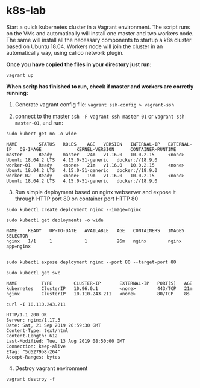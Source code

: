 # k8s-lab

Start a quick kubernetes cluster in a Vagrant environment. The script runs on the VMs and automatically will install one master and two workers node. 
The same will install all the necessary components to startup a k8s cluster based on Ubuntu 18.04. Workers node will join the cluster in an automatically way, using calico network plugin.

**Once you have copied the files in your directory just run:**

``` 
vagrant up 
```
**When scritp has finished to run, check if master and workers are corretly running:**

1. Generate vagrant config file:
``` vagrant ssh-config > vagrant-ssh ```

2. connect to the master ```ssh -F vagrant-ssh master-01``` or ```vagrant ssh master-01```, and run:

```
sudo kubect get no -o wide

NAME        STATUS   ROLES    AGE   VERSION   INTERNAL-IP   EXTERNAL-IP   OS-IMAGE             KERNEL-VERSION      CONTAINER-RUNTIME
master      Ready    master   24m   v1.16.0   10.0.2.15     <none>        Ubuntu 18.04.2 LTS   4.15.0-51-generic   docker://18.9.0
worker-01   Ready    <none>   21m   v1.16.0   10.0.2.15     <none>        Ubuntu 18.04.2 LTS   4.15.0-51-generic   docker://18.9.0
worker-02   Ready    <none>   19m   v1.16.0   10.0.2.15     <none>        Ubuntu 18.04.2 LTS   4.15.0-51-generic   docker://18.9.0
```

3. Run simple deployment based on nginx webserver and expose it through HTTP port 80 on container port HTTP 80

```
sudo kubectl create deployment nginx --image=nginx

sudo kubectl get deployments -o wide

NAME    READY   UP-TO-DATE   AVAILABLE   AGE   CONTAINERS   IMAGES   SELECTOR
nginx   1/1     1            1           26m   nginx        nginx    app=nginx


sudo kubectl expose deployment nginx --port 80 --target-port 80

sudo kubectl get svc

NAME         TYPE        CLUSTER-IP       EXTERNAL-IP   PORT(S)   AGE
kubernetes   ClusterIP   10.96.0.1        <none>        443/TCP   21m
nginx        ClusterIP   10.110.243.211   <none>        80/TCP    8s

curl -I 10.110.243.211

HTTP/1.1 200 OK
Server: nginx/1.17.3
Date: Sat, 21 Sep 2019 20:59:30 GMT
Content-Type: text/html
Content-Length: 612
Last-Modified: Tue, 13 Aug 2019 08:50:00 GMT
Connection: keep-alive
ETag: "5d5279b8-264"
Accept-Ranges: bytes
```
4. Destroy vagrant environment

```vagrant destroy -f```
